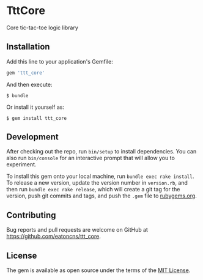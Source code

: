 # TttCore

Core tic-tac-toe logic library

## Installation

Add this line to your application's Gemfile:

```ruby
gem 'ttt_core'
```

And then execute:

    $ bundle

Or install it yourself as:

    $ gem install ttt_core

## Development

After checking out the repo, run `bin/setup` to install dependencies. You can also run `bin/console` for an interactive prompt that will allow you to experiment.

To install this gem onto your local machine, run `bundle exec rake install`. To release a new version, update the version number in `version.rb`, and then run `bundle exec rake release`, which will create a git tag for the version, push git commits and tags, and push the `.gem` file to [rubygems.org](https://rubygems.org).

## Contributing

Bug reports and pull requests are welcome on GitHub at https://github.com/eatoncns/ttt_core.

## License

The gem is available as open source under the terms of the [MIT License](http://opensource.org/licenses/MIT).

